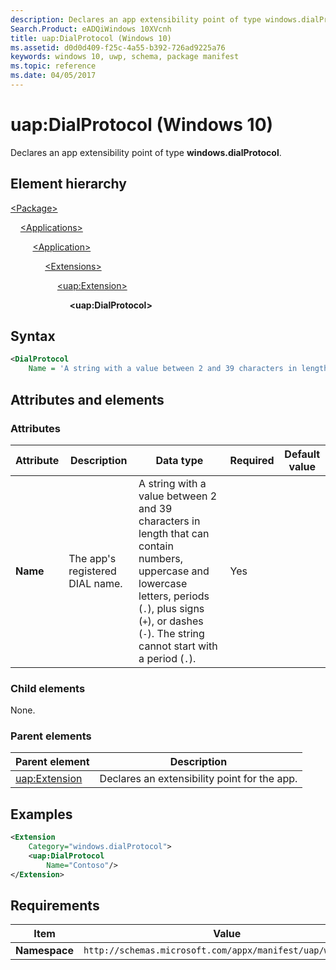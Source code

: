 ```yaml
---
description: Declares an app extensibility point of type windows.dialProtocol.
Search.Product: eADQiWindows 10XVcnh
title: uap:DialProtocol (Windows 10)
ms.assetid: d0d0d409-f25c-4a55-b392-726ad9225a76
keywords: windows 10, uwp, schema, package manifest
ms.topic: reference
ms.date: 04/05/2017
---
```


# uap:DialProtocol (Windows 10)

Declares an app extensibility point of type **windows.dialProtocol**.

## Element hierarchy

[\<Package\>](element-package.md)

&nbsp;&nbsp;&nbsp;&nbsp;[\<Applications\>](element-applications.md)

&nbsp;&nbsp;&nbsp;&nbsp; &nbsp;&nbsp;&nbsp;&nbsp;[\<Application\>](element-application.md)

&nbsp;&nbsp;&nbsp;&nbsp; &nbsp;&nbsp;&nbsp;&nbsp; &nbsp;&nbsp;&nbsp;&nbsp;[\<Extensions\>](element-extensions.md)

&nbsp;&nbsp;&nbsp;&nbsp; &nbsp;&nbsp;&nbsp;&nbsp; &nbsp;&nbsp;&nbsp;&nbsp; &nbsp;&nbsp;&nbsp;&nbsp;[\<uap:Extension\>](element-uap-extension.md)

&nbsp;&nbsp;&nbsp;&nbsp; &nbsp;&nbsp;&nbsp;&nbsp; &nbsp;&nbsp;&nbsp;&nbsp; &nbsp;&nbsp;&nbsp;&nbsp; &nbsp;&nbsp;&nbsp;&nbsp;**\<uap:DialProtocol\>**

## Syntax

```xml
<DialProtocol
    Name = 'A string with a value between 2 and 39 characters in length that can contain numbers, uppercase and lowercase letters, periods ("."), plus signs ("+"), or dashes ("-"). The string cannot start with a period (".").' />
```

## Attributes and elements

### Attributes

| Attribute | Description | Data type | Required | Default value |
|-|-|-|-|-|
| **Name** | The app's registered DIAL name. | A string with a value between 2 and 39 characters in length that can contain numbers, uppercase and lowercase letters, periods (`.`), plus signs (`+`), or dashes (`-`). The string cannot start with a period (`.`). | Yes |  |

### Child elements

None.

### Parent elements

| Parent element | Description |
|-|-|
| [uap:Extension](element-uap-extension.md) | Declares an extensibility point for the app. |

## Examples

```xml
<Extension
    Category="windows.dialProtocol">
    <uap:DialProtocol
        Name="Contoso"/>
</Extension>
```

## Requirements

| Item | Value |
|--|--|
| **Namespace** | `http://schemas.microsoft.com/appx/manifest/uap/windows10` |
